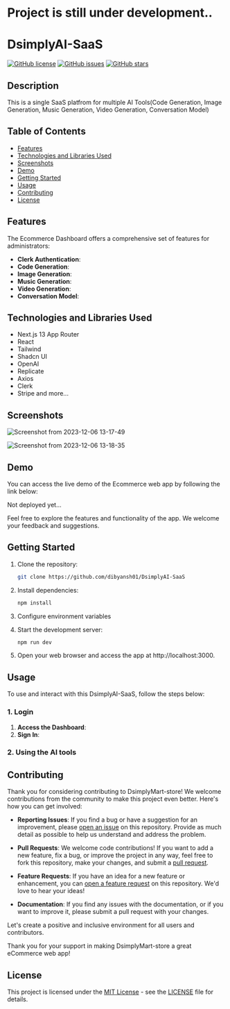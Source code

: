 
# Project is still under development..

# DsimplyAI-SaaS

[![GitHub license](https://img.shields.io/badge/license-MIT-blue.svg)](https://github.com/dibyansh01/DsimplyAI-SaaS/blob/main/LICENSE)
[![GitHub issues](https://img.shields.io/github/issues/dibyansh01/DsimplyMart-dashboard)](https://github.com/dibyansh01/DsimplyAI-SaaS/issues)
[![GitHub stars](https://img.shields.io/github/stars/dibyansh01/DsimplyMart-store)](https://github.com/dibyansh01/DsimplyAI-SaaS/stargazers)


## Description

This is a single SaaS platfrom for multiple AI Tools(Code Generation, Image Generation, Music Generation, Video Generation, Conversation Model) 


## Table of Contents

- [Features](#features)
- [Technologies and Libraries Used](#technologies-and-libraries-used)
- [Screenshots](#screenshots)
- [Demo](#demo)
- [Getting Started](#getting-started)
- [Usage](#usage)
- [Contributing](#contributing)
- [License](#license)


## Features

The Ecommerce Dashboard offers a comprehensive set of features for administrators:

- **Clerk Authentication**: 
- **Code Generation**: 
- **Image Generation**: 
- **Music Generation**: 
- **Video Generation**: 
- **Conversation Model**: 
  



## Technologies and Libraries Used

- Next.js 13 App Router
- React
- Tailwind
- Shadcn UI
- OpenAI
- Replicate
- Axios
- Clerk
- Stripe
  and more...
  

## Screenshots

![Screenshot from 2023-12-06 13-17-49](https://github.com/dibyansh01/DsimplyAI-SaaS/assets/129924389/be940547-1fd4-4461-8f36-9d4b892e779b)


![Screenshot from 2023-12-06 13-18-35](https://github.com/dibyansh01/DsimplyAI-SaaS/assets/129924389/00b1467f-d6a2-4173-9d5a-f8f4e3edb68f)




## Demo


You can access the live demo of the Ecommerce web app by following the link below:

Not deployed yet...

Feel free to explore the features and functionality of the app. We welcome your feedback and suggestions.


## Getting Started


1. Clone the repository:

   ```bash
   git clone https://github.com/dibyansh01/DsimplyAI-SaaS
   
2. Install dependencies:

    ```bash
   npm install

3. Configure environment variables

5. Start the development server:
   ```bash
   npm run dev

6. Open your web browser and access the app at http://localhost:3000.
   

## Usage

To use and interact with this DsimplyAI-SaaS, follow the steps below:

### 1. Login

1. **Access the Dashboard**: 
2. **Sign In**: 

### 2. Using the AI tools


## Contributing

Thank you for considering contributing to DsimplyMart-store! We welcome contributions from the community to make this project even better. Here's how you can get involved:

- **Reporting Issues**: If you find a bug or have a suggestion for an improvement, please [open an issue](https://github.com/dibyansh01/DsimplyAI-SaaS/issues) on this repository. Provide as much detail as possible to help us understand and address the problem.

- **Pull Requests**: We welcome code contributions! If you want to add a new feature, fix a bug, or improve the project in any way, feel free to fork this repository, make your changes, and submit a [pull request](https://github.com/dibyansh01/DsimplyAI-SaaS/pulls).

- **Feature Requests**: If you have an idea for a new feature or enhancement, you can [open a feature request](https://github.com/dibyansh01/DsimplyAI-SaaS/issues) on this repository. We'd love to hear your ideas!

- **Documentation**: If you find any issues with the documentation, or if you want to improve it, please submit a pull request with your changes.

Let's create a positive and inclusive environment for all users and contributors.

Thank you for your support in making DsimplyMart-store a great eCommerce web app!


## License

This project is licensed under the [MIT License](https://opensource.org/licenses/MIT) - see the [LICENSE](https://github.com/dibyansh01/DsimplyAI-SaaS/blob/main/LICENSE) file for details.





